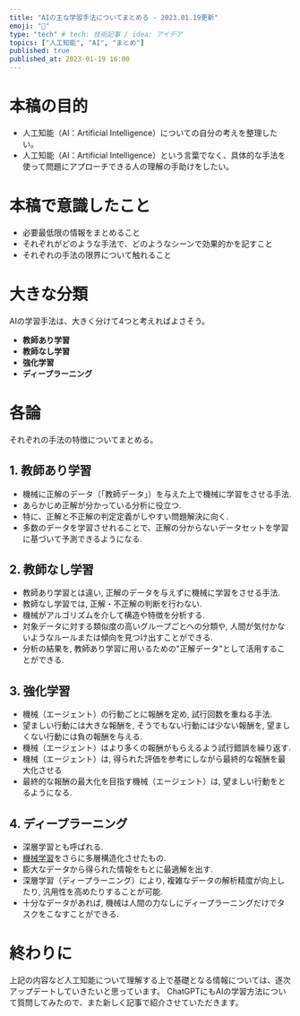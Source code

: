```yaml
---
title: "AIの主な学習手法についてまとめる - 2023.01.19更新"
emoji: "📝"
type: "tech" # tech: 技術記事 / idea: アイデア
topics: ["人工知能", "AI", "まとめ"]
published: true
published_at: 2023-01-19 16:00
---
```


# 本稿の目的
- 人工知能（AI：Artificial Intelligence）についての自分の考えを整理したい。
- 人工知能（AI：Artificial Intelligence）という言葉でなく、具体的な手法を使って問題にアプローチできる人の理解の手助けをしたい。

# 本稿で意識したこと
- 必要最低限の情報をまとめること
- それぞれがどのような手法で、どのようなシーンで効果的かを記すこと
- それぞれの手法の限界について触れること

# 大きな分類

AIの学習手法は、大きく分けて4つと考えればよさそう。
- **教師あり学習**
- **教師なし学習**
- **強化学習**
- **ディープラーニング**

# 各論
それぞれの手法の特徴についてまとめる。

## 1. 教師あり学習
- 機械に正解のデータ（「教師データ」）を与えた上で機械に学習をさせる手法.
- あらかじめ正解が分かっている分析に役立つ.
- 特に、正解と不正解の判定定義がしやすい問題解決に向く.
- 多数のデータを学習させれることで、正解の分からないデータセットを学習に基づいて予測できるようになる.


## 2. 教師なし学習
- 教師あり学習とは違い, 正解のデータを与えずに機械に学習をさせる手法.
- 教師なし学習では, 正解・不正解の判断を行わない.
- 機械がアルゴリズムを介して構造や特徴を分析する.
- 対象データに対する類似度の高いグループごとへの分類や, 人間が気付かないようなルールまたは傾向を見つけ出すことができる.
- 分析の結果を, 教師あり学習に用いるための"正解データ"として活用することができる.


## 3. 強化学習
- 機械（エージェント）の行動ごとに報酬を定め, 試行回数を重ねる手法.
- 望ましい行動には大きな報酬を, そうでもない行動には少ない報酬を, 望ましくない行動には負の報酬を与える.
- 機械（エージェント）はより多くの報酬がもらえるよう試行錯誤を繰り返す.
- 機械（エージェント）は, 得られた評価を参考にしながら最終的な報酬を最大化させる
- 最終的な報酬の最大化を目指す機械（エージェント）は, 望ましい行動をとるようになる.


## 4. ディープラーニング
- 深層学習とも呼ばれる.
- [機械学習]()をさらに多層構造化させたもの.
- 膨大なデータから得られた情報をもとに最適解を出す.
- 深層学習（ディープラーニング）により, 複雑なデータの解析精度が向上したり, 汎用性を高めたりすることが可能.
- 十分なデータがあれば, 機械は人間の力なしにディープラーニングだけでタスクをこなすことができる.

# 終わりに
上記の内容など人工知能について理解する上で基礎となる情報については、逐次アップデートしていきたいと思っています。
ChatGPTにもAIの学習方法について質問してみたので、また新しく記事で紹介させていただきます。
